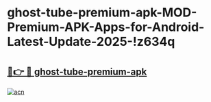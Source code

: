 # ghost-tube-premium-apk-MOD-Premium-APK-Apps-for-Android-Latest-Update-2025-!z634q

# <h2><a href="https://guh9kw.esa.edu.pl?title=ghost-tube-premium-apk&ref=z634q">🔗👉 🔴 ghost-tube-premium-apk</a></h2>

[![acn](https://github.com/user-attachments/assets/0f9c940e-d8b0-45ae-aac7-cd30a18b3e1c)](https://guh9kw.esa.edu.pl?title=ghost-tube-premium-apk&ref=z634q)

